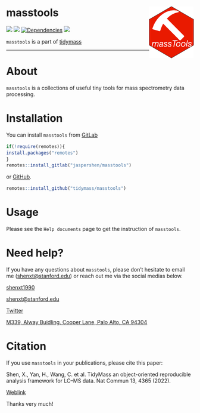 <!-- README.md is generated from README.Rmd. Please edit that file -->

# masstools <img src="man/figures/logo.png" align="right" alt="" width="120" />

[![](https://www.r-pkg.org/badges/version/masstools?color=green)](https://cran.r-project.org/package=masstools)
[![](https://img.shields.io/github/languages/code-size/tidymass/masstools.svg)](https://github.com/tidymass/masstools)
[![Dependencies](https://tinyverse.netlify.com/badge/masstools)](https://cran.r-project.org/package=masstools)
[![](https://img.shields.io/badge/lifecycle-experimental-orange.svg)](https://www.tidyverse.org/lifecycle/#experimental)

`masstools` is a part of [tidymass](https://www.tidymass.org/)

-------

# About

`masstools` is a collections of useful tiny tools for mass spectrometry data processing.

# Installation

You can install `masstools` from [GitLab](https://gitlab.com/jaspershen/masstools)

``` r
if(!require(remotes)){
install.packages("remotes")
}
remotes::install_gitlab("jaspershen/masstools")
```

or [GitHub](https://github.com/tidymass/masstools).

``` r
remotes::install_github("tidymass/masstools")
```


# Usage

Please see the `Help documents` page to get the instruction of `masstools`.

# Need help?

If you have any questions about `masstools`, please don’t hesitate to
email me (<shenxt@stanford.edu>) or reach out me via the social medias below.

<i class="fa fa-weixin"></i>
[shenxt1990](https://www.shenxt.info/files/wechat_QR.jpg)

<i class="fa fa-envelope"></i> <shenxt@stanford.edu>

<i class="fa fa-twitter"></i>
[Twitter](https://twitter.com/JasperShen1990)

<i class="fa fa-map-marker-alt"></i> [M339, Alway Buidling, Cooper Lane,
Palo Alto, CA
94304](https://www.google.com/maps/place/Alway+Building/@37.4322345,-122.1770883,17z/data=!3m1!4b1!4m5!3m4!1s0x808fa4d335c3be37:0x9057931f3b312c29!8m2!3d37.4322345!4d-122.1748996)

# Citation

If you use `masstools` in your publications, please cite this paper:

Shen, X., Yan, H., Wang, C. et al. TidyMass an object-oriented reproducible analysis framework for LC–MS data. Nat Commun 13, 4365 (2022). 

[Weblink](https://www.nature.com/articles/s41467-022-32155-w)

Thanks very much!
